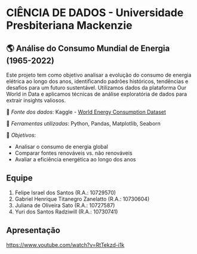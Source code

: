 # CIÊNCIA DE DADOS - Universidade Presbiteriana Mackenzie

## 🌎 Análise do Consumo Mundial de Energia (1965-2022)

Este projeto tem como objetivo analisar a evolução do consumo de energia elétrica ao longo dos anos, identificando padrões históricos, tendências e desafios para um futuro sustentável. Utilizamos dados da plataforma Our World in Data e aplicamos técnicas de análise exploratória de dados para extrair insights valiosos.

🔹 *Fonte dos dados*: Kaggle - [World Energy Consumption Dataset](https://www.kaggle.com/datasets/pralabhpoudel/world-energy-consumption/data)  

🔹 *Ferramentas utilizadas*: Python, Pandas, Matplotlib, Seaborn

🔹 *Objetivos*:
- Analisar o consumo de energia global
- Comparar fontes renováveis vs. não renováveis
- Avaliar a eficiência energética ao longo dos anos


## Equipe

1. Felipe Israel dos Santos (R.A.: 10729570)
2. Gabriel Henrique Titanegro Zanelatto (R.A.: 10730604)
3. Juliana de Oliveira Sato (R.A.: 10727587)
4. Yuri dos Santos Radziwill (R.A.: 10730741)

## Apresentação
https://www.youtube.com/watch?v=RtTekzd-i1k
